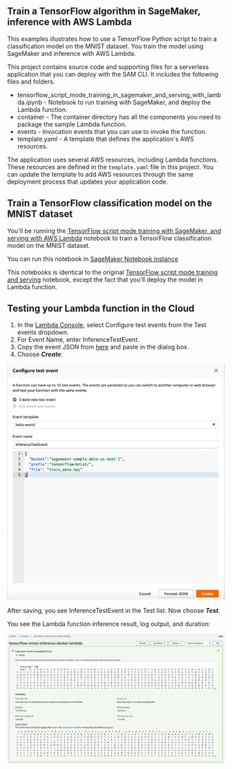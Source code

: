 ## Train a TensorFlow algorithm in SageMaker, inference with AWS Lambda

This examples illustrates how to use a TensorFlow Python script to train a classification model on the MNIST dataset. You train the model using SageMaker and inference with AWS Lambda.

This project contains source code and supporting files for a serverless application that you can deploy with the SAM CLI. It includes the following files and folders.

- tensorflow_script_mode_training_in_sagemaker_and_serving_with_lambda.ipynb - Notebook to run training with SageMaker, and deploy the Lambda function.
- container - The container directory has all the components you need to package the sample Lambda function.
- events - Invocation events that you can use to invoke the function.
- template.yaml - A template that defines the application's AWS resources.

The application uses several AWS resources, including Lambda functions. These resources are defined in the `template.yaml` file in this project. You can update the template to add AWS resources through the same deployment process that updates your application code.

## Train a TensorFlow classification model on the MNIST dataset 
You'll be running the [TensorFlow script mode training with SageMaker, and serving with AWS Lambda](./tensorflow_script_mode_training_in_sagemaker_and_serving_with_lambda.ipynb) notebook to train a TensorFlow classification model on the MNIST dataset.

You can run this notebook in [SageMaker Notebook instance](https://docs.aws.amazon.com/sagemaker/latest/dg/nbi.html)

This notebooks is identical to the original [TensorFlow script mode training and serving](https://github.com/aws/amazon-sagemaker-examples/blob/master/sagemaker-python-sdk/tensorflow_script_mode_training_and_serving/tensorflow_script_mode_training_and_serving.ipynb) notebook, except the fact that you'll deploy the model in Lambda function.

## Testing your Lambda function in the Cloud

1. In the [Lambda Console](https://console.aws.amazon.com/lambda/), select Configure test events from the Test events dropdown.
2. For Event Name, enter InferenceTestEvent.
3. Copy the event JSON from [here](./events/event.json) and paste in the dialog box.
4. Choose _**Create**_.

![Configure test event](../img/tensorflow_mnist_sagemaker_configure_test_event.png)

After saving, you see InferenceTestEvent in the Test list. Now choose _**Test**_.

You see the Lambda function inference result, log output, and duration:

![Lambda execution result](../img/tensorflow_mnist_sagemaker_execution_result.png)
